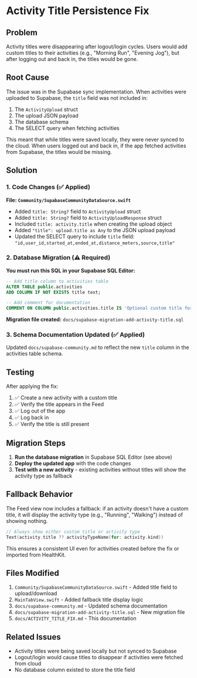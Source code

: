 # Activity Title Persistence Fix

## Problem
Activity titles were disappearing after logout/login cycles. Users would add custom titles to their activities (e.g., "Morning Run", "Evening Jog"), but after logging out and back in, the titles would be gone.

## Root Cause
The issue was in the Supabase sync implementation. When activities were uploaded to Supabase, the `title` field was not included in:

1. The `ActivityUpload` struct
2. The upload JSON payload
3. The database schema
4. The SELECT query when fetching activities

This meant that while titles were saved locally, they were never synced to the cloud. When users logged out and back in, if the app fetched activities from Supabase, the titles would be missing.

## Solution

### 1. Code Changes (✅ Applied)

**File: `Community/SupabaseCommunityDataSource.swift`**

- Added `title: String?` field to `ActivityUpload` struct
- Added `title: String?` field to `ActivityUploadResponse` struct
- Included `title: activity.title` when creating the upload object
- Added `"title": upload.title as Any` to the JSON upload payload
- Updated the SELECT query to include `title` field: `"id,user_id,started_at,ended_at,distance_meters,source,title"`

### 2. Database Migration (⚠️ Required)

**You must run this SQL in your Supabase SQL Editor:**

```sql
-- Add title column to activities table
ALTER TABLE public.activities 
ADD COLUMN IF NOT EXISTS title text;

-- Add comment for documentation
COMMENT ON COLUMN public.activities.title IS 'Optional custom title for the activity (e.g., "Morning Run", "Evening Walk")';
```

**Migration file created:** `docs/supabase-migration-add-activity-title.sql`

### 3. Schema Documentation Updated (✅ Applied)

Updated `docs/supabase-community.md` to reflect the new `title` column in the activities table schema.

## Testing

After applying the fix:

1. ✅ Create a new activity with a custom title
2. ✅ Verify the title appears in the Feed
3. ✅ Log out of the app
4. ✅ Log back in
5. ✅ Verify the title is still present

## Migration Steps

1. **Run the database migration** in Supabase SQL Editor (see above)
2. **Deploy the updated app** with the code changes
3. **Test with a new activity** - existing activities without titles will show the activity type as fallback

## Fallback Behavior

The Feed view now includes a fallback: if an activity doesn't have a custom title, it will display the activity type (e.g., "Running", "Walking") instead of showing nothing.

```swift
// Always show either custom title or activity type
Text(activity.title ?? activityTypeName(for: activity.kind))
```

This ensures a consistent UI even for activities created before the fix or imported from HealthKit.

## Files Modified

1. `Community/SupabaseCommunityDataSource.swift` - Added title field to upload/download
2. `MainTabView.swift` - Added fallback title display logic
3. `docs/supabase-community.md` - Updated schema documentation
4. `docs/supabase-migration-add-activity-title.sql` - New migration file
5. `docs/ACTIVITY_TITLE_FIX.md` - This documentation

## Related Issues

- Activity titles were being saved locally but not synced to Supabase
- Logout/login would cause titles to disappear if activities were fetched from cloud
- No database column existed to store the title field
